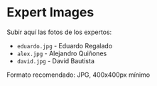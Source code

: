 # Expert Images

Subir aquí las fotos de los expertos:
- `eduardo.jpg` - Eduardo Regalado
- `alex.jpg` - Alejandro Quiñones  
- `david.jpg` - David Bautista

Formato recomendado: JPG, 400x400px mínimo
